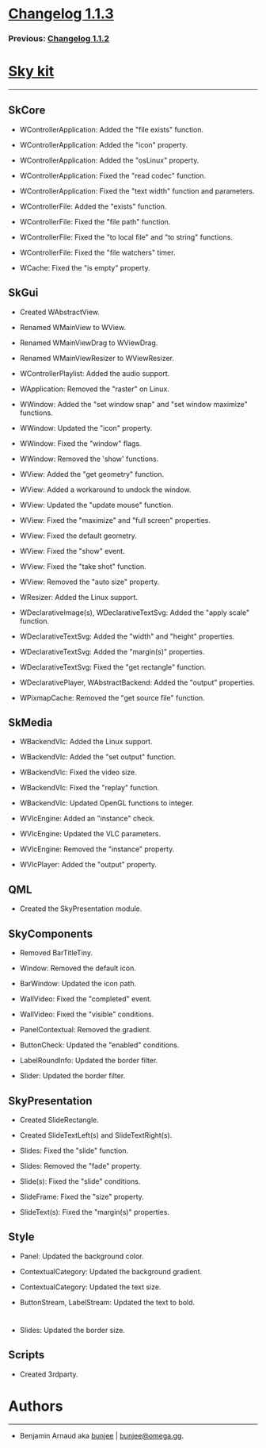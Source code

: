 # [Changelog 1.1.3](http://omega.gg/Sky/changes/1.1.3.html)

### Previous: [Changelog 1.1.2](1.1.2.html)

# [Sky kit](http://omega.gg/Sky)
---

## SkCore

- WControllerApplication: Added the "file exists" function.

- WControllerApplication: Added the "icon" property.

- WControllerApplication: Added the "osLinux" property.

- WControllerApplication: Fixed the "read codec" function.

- WControllerApplication: Fixed the "text width" function and parameters.

- WControllerFile: Added the "exists" function.

- WControllerFile: Fixed the "file path" function.

- WControllerFile: Fixed the "to local file" and "to string" functions.

- WControllerFile: Fixed the "file watchers" timer.

- WCache: Fixed the "is empty" property.


## SkGui

- Created WAbstractView.

- Renamed WMainView to WView.

- Renamed WMainViewDrag to WViewDrag.

- Renamed WMainViewResizer to WViewResizer.

- WControllerPlaylist: Added the audio support.

- WApplication: Removed the "raster" on Linux.

- WWindow: Added the "set window snap" and "set window maximize" functions.

- WWindow: Updated the "icon" property.

- WWindow: Fixed the "window" flags.

- WWindow: Removed the 'show' functions.

- WView: Added the "get geometry" function.

- WView: Added a workaround to undock the window.

- WView: Updated the "update mouse" function.

- WView: Fixed the "maximize" and "full screen" properties.

- WView: Fixed the default geometry.

- WView: Fixed the "show" event.

- WView: Fixed the "take shot" function.

- WView: Removed the "auto size" property.

- WResizer: Added the Linux support.

- WDeclarativeImage(s), WDeclarativeTextSvg: Added the "apply scale" function.

- WDeclarativeTextSvg: Added the "width" and "height" properties.

- WDeclarativeTextSvg: Added the "margin(s)" properties.

- WDeclarativeTextSvg: Fixed the "get rectangle" function.

- WDeclarativePlayer, WAbstractBackend: Added the "output" properties.

- WPixmapCache: Removed the "get source file" function.


## SkMedia

- WBackendVlc: Added the Linux support.

- WBackendVlc: Added the "set output" function.

- WBackendVlc: Fixed the video size.

- WBackendVlc: Fixed the "replay" function.

- WBackendVlc: Updated OpenGL functions to integer.

- WVlcEngine: Added an "instance" check.

- WVlcEngine: Updated the VLC parameters.

- WVlcEngine: Removed the "instance" property.

- WVlcPlayer: Added the "output" property.


## QML

- Created the SkyPresentation module.


## SkyComponents

- Removed BarTitleTiny.

- Window: Removed the default icon.

- BarWindow: Updated the icon path.

- WallVideo: Fixed the "completed" event.

- WallVideo: Fixed the "visible" conditions.

- PanelContextual: Removed the gradient.

- ButtonCheck: Updated the "enabled" conditions.

- LabelRoundInfo: Updated the border filter.

- Slider: Updated the border filter.


## SkyPresentation

- Created SlideRectangle.

- Created SlideTextLeft(s) and SlideTextRight(s).

- Slides: Fixed the "slide" function.

- Slides: Removed the "fade" property.

- Slide(s): Fixed the "slide" conditions.

- SlideFrame: Fixed the "size" property.

- SlideText(s): Fixed the "margin(s)" properties.


## Style

- Panel: Updated the background color.

- ContextualCategory: Updated the background gradient.

- ContextualCategory: Updated the text size.

- ButtonStream, LabelStream: Updated the text to bold.

#

- Slides: Updated the border size.


## Scripts

- Created 3rdparty.


# Authors
---

- Benjamin Arnaud aka [bunjee](http://bunjee.me) | <bunjee@omega.gg>.

